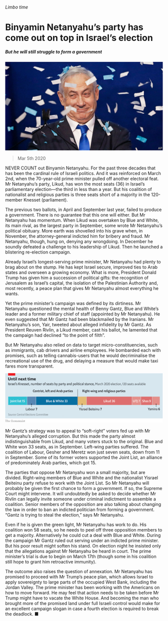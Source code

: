 ###### Limbo time

# Binyamin Netanyahu’s party has come out on top in Israel’s election 

##### But he will still struggle to form a government 

![image](images/20200307_MAP003.jpg) 

> Mar 5th 2020 

NEVER COUNT out Binyamin Netanyahu. For the past three decades that has been the cardinal rule of Israeli politics. And it was reinforced on March 2nd, when the 70-year-old prime minister pulled off another electoral feat. Mr Netanyahu’s party, Likud, has won the most seats (36) in Israel’s parliamentary election—the third in less than a year. But his coalition of nationalist and religious parties is three seats short of a majority in the 120-member Knesset (parliament).

The previous two ballots, in April and September last year, failed to produce a government. There is no guarantee that this one will either. But Mr Netanyahu has momentum. When Likud was overtaken by Blue and White, its main rival, as the largest party in September, some wrote Mr Netanyahu’s political obituary. More earth was shovelled into his grave when, in November, the attorney-general indicted him for bribery and fraud. Mr Netanyahu, though, hung on, denying any wrongdoing. In December he soundly defeated a challenge to his leadership of Likud. Then he launched a blistering re-election campaign.


Already Israel’s longest-serving prime minister, Mr Netanyahu had plenty to brag about on the stump. He has kept Israel secure, improved ties to Arab states and overseen a growing economy. What is more, President Donald Trump has given him a succession of political gifts: the recognition of Jerusalem as Israel’s capital, the isolation of the Palestinian Authority and, most recently, a peace plan that gives Mr Netanyahu almost everything he wants.

Yet the prime minister’s campaign was defined by its dirtiness. Mr Netanyahu questioned the mental health of Benny Gantz, Blue and White’s leader and a former military chief of staff (appointed by Mr Netanyahu). He even suggested that Mr Gantz had been blackmailed by the Iranians. Mr Netanyahu’s son, Yair, tweeted about alleged infidelity by Mr Gantz. As President Reuven Rivlin, a Likud member, cast his ballot, he lamented that the campaign had declined “to the point of filth”.

But Mr Netanyahu also relied on data to target micro-constituencies, such as immigrants, cab drivers and airline employees. He bombarded each with promises, such as telling cannabis-users that he would decriminalise the recreational use of the drug, and delaying a measure that would make taxi fares more transparent.

![image](images/20200307_MAC909.png) 


Mr Gantz’s strategy was to appeal to “soft-right” voters fed up with Mr Netanyahu’s alleged corruption. But this made the party almost indistinguishable from Likud, and many voters stuck to the original. Blue and White won 33 seats, as in September. Left-wing parties suffered. The coalition of Labour, Gesher and Meretz won just seven seats, down from 11 in September. Some of its former voters supported the Joint List, an alliance of predominately Arab parties, which got 15.

The parties that oppose Mr Netanyahu won a small majority, but are divided. Right-wing members of Blue and White and the nationalist Yisrael Beiteinu party refuse to work with the Joint List. So Mr Netanyahu will probably be given the first chance to form a government. If so, the Supreme Court might intervene. It will undoubtedly be asked to decide whether Mr Rivlin can legally invite someone under criminal indictment to assemble a coalition. Senior members of the opposition are also talking about changing the law in order to ban an indicted politician from forming a government. “Gantz is trying to steal the election,” says Mr Netanyahu.

Even if he is given the green light, Mr Netanyahu has work to do. His coalition won 58 seats, so he needs to peel off three opposition members to get a majority. Alternatively he could cut a deal with Blue and White. During the campaign Mr Gantz ruled out serving under an indicted prime minister. But his poor result might soften his stand. On election night he insisted only that the allegations against Mr Netanyahu be heard in court. The prime minister’s trial is due to begin on March 17th (though some in his coalition still hope to grant him retroactive immunity).

The outcome also raises the question of annexation. Mr Netanyahu has promised to proceed with Mr Trump’s peace plan, which allows Israel to apply sovereignty to large parts of the occupied West Bank, including the Jordan Valley. The prime minister has been working with the Americans on how to move forward. He may feel that action needs to be taken before Mr Trump might have to vacate the White House. And becoming the man who brought more of the promised land under full Israeli control would make for an excellent campaign slogan in case a fourth election is required to break the deadlock. ■

